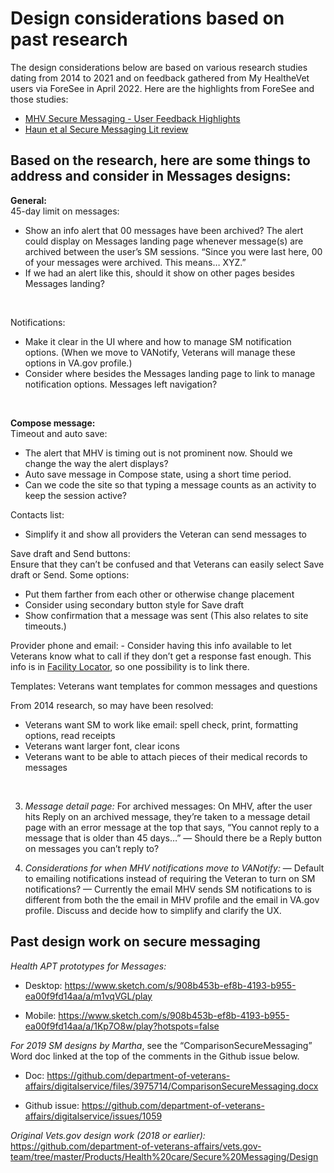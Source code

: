 # Design considerations based on past research 

The design considerations below are based on various research studies dating from 2014 to 2021 and on feedback gathered from My HealtheVet users via ForeSee in April 2022. Here are the highlights from ForeSee and those studies: 
- [MHV Secure Messaging - User Feedback Highlights](https://github.com/department-of-veterans-affairs/va.gov-team/blob/master/products/health-care/digital-health-modernization/research/SecureMessaging_PriorResearch/MHV_Secure_Messaging_-_User_Feedback_Highlights.pdf)
- [Haun et al Secure Messaging Lit review](https://github.com/department-of-veterans-affairs/va.gov-team/blob/master/products/health-care/digital-health-modernization/research/SecureMessaging_PriorResearch/Haun%20et%20al%20Secure%20Messaging%20Lit%20review.pdf)

## Based on the research, here are some things to address and consider in Messages designs:

**General:** <br>
45-day limit on messages: 
  - Show an info alert that 00 messages have been archived? 
The alert could display on Messages landing page whenever message(s) are archived between the user’s SM sessions. “Since you were last here, 00 of your messages were archived. This means… XYZ.”
  - If we had an alert like this, should it show on other pages besides Messages landing? 
  <br>
  
Notifications: 
  - Make it clear in the UI where and how to manage SM notification options. (When we move to VANotify, Veterans will manage these options in VA.gov profile.)
  - Consider where besides the Messages landing page to link to manage notification options. Messages left navigation? 
<br>

**Compose message:**<br>
Timeout and auto save: 
  - The alert that MHV is timing out is not prominent now. Should we change the way the alert displays? 
  - Auto save message in Compose state, using a short time period. 
  - Can we code the site so that typing a message counts as an activity to keep the session active? 
    <br>
    
Contacts list:<br>
  - Simplify it and show all providers the Veteran can send messages to
    <br>
    
Save draft and Send buttons:<br>
Ensure that they can’t be confused and that Veterans can easily select Save draft or Send. Some options: 
  - Put them farther from each other or otherwise change placement
  - Consider using secondary button style for Save draft
  - Show confirmation that a message was sent (This also relates to site timeouts.)
    <br>
    
Provider phone and email: 
    - Consider having this info available to let Veterans know what to call if they don’t get a response fast enough. This info is in [Facility Locator](https://www.va.gov/find-locations), so one possibility is to link there.
    <br>
    
Templates: 
     Veterans want templates for common messages and questions

From 2014 research, so may have been resolved:
- Veterans want SM to work like email: spell check, print, formatting options, read receipts
- Veterans want larger font, clear icons
- Veterans want to be able to attach pieces of their medical records to messages 
<br>
  
3. *Message detail page:* 
For archived messages: 
On MHV, after the user hits Reply on an archived message, they’re taken to a message detail page with an error message at the top that says, “You cannot reply to a message that is older than 45 days…” 
— Should there be a Reply button on messages you can’t reply to? 

4. *Considerations for when MHV notifications move to VANotify:* 
— Default to emailing notifications instead of requiring the Veteran to turn on SM notifications? 
— Currently the email MHV sends SM notifications to is different from both the the email in MHV profile and the email in VA.gov profile. Discuss and decide how to simplify and clarify the UX.  

## Past design work on secure messaging 
*Health APT prototypes for Messages:* 
* Desktop:
https://www.sketch.com/s/908b453b-ef8b-4193-b955-ea00f9fd14aa/a/m1vqVGL/play

* Mobile: https://www.sketch.com/s/908b453b-ef8b-4193-b955-ea00f9fd14aa/a/1Kp7O8w/play?hotspots=false


*For 2019 SM designs by Martha*, see the “ComparisonSecureMessaging” Word doc linked at the top of the comments in the Github issue below.
* Doc: 
https://github.com/department-of-veterans-affairs/digitalservice/files/3975714/ComparisonSecureMessaging.docx 

* Github issue: 
https://github.com/department-of-veterans-affairs/digitalservice/issues/1059

*Original Vets.gov design work (2018 or earlier):* 
https://github.com/department-of-veterans-affairs/vets.gov-team/tree/master/Products/Health%20care/Secure%20Messaging/Design  

